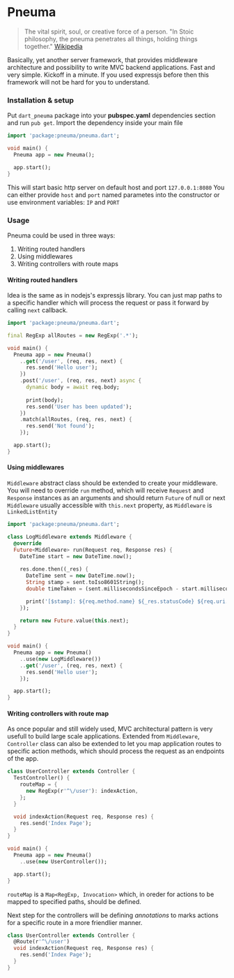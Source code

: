 # Pneuma 
> The vital spirit, soul, or creative force of a person.
> "In Stoic philosophy, the pneuma penetrates all things, holding things together."
> [Wikipedia](https://en.wikipedia.org/wiki/Pneuma)

Basically, yet another server framework, that provides middleware architecture and possibility to write MVC backend applications.
Fast and very simple. Kickoff in a minute. If you used expressjs before then this framework will not be hard for you to understand.

### Installation & setup
Put `dart_pneuma` package into your __pubspec.yaml__ dependencies section and run `pub get`.
Import the dependency inside your main file
```dart
import 'package:pneuma/pneuma.dart';

void main() {
  Pneuma app = new Pneuma();

  app.start();
}
```
This will start basic http server on default host and port `127.0.0.1:8080`
You can either provide `host` and `port` named parametes into the constructor or use environment variables: `IP` and `PORT`

### Usage
Pneuma could be used in three ways:
1) Writing routed handlers
2) Using middlewares
3) Writing controllers with route maps 

#### Writing routed handlers
Idea is the same as in nodejs's expressjs library. You can just map paths to a specific handler which will process the request or pass it forward by calling `next` callback.

```dart
import 'package:pneuma/pneuma.dart';

final RegExp allRoutes = new RegExp('.*');

void main() {
  Pneuma app = new Pneuma()
    ..get('/user', (req, res, next) {
      res.send('Hello user');
    })
    .post('/user', (req, res, next) async {
      dynamic body = await req.body;
      
      print(body);
      res.send('User has been updated');
    })
    .match(allRoutes, (req, res, next) {
      res.send('Not found');
    });

  app.start();
}
```

#### Using middlewares
`Middleware` abstract class should be extended to create your middleware. You will need to override `run` method, which will receive `Request` and `Response` instances as an arguments and should return `Future` of null or next `Middleware` usually accessible with `this.next` property, as `Middleware` is `LinkedListEntity`

```dart
import 'package:pneuma/pneuma.dart';

class LogMiddleware extends Middleware {
  @override
  Future<Middleware> run(Request req, Response res) {
    DateTime start = new DateTime.now();
    
    res.done.then((_res) {
      DateTime sent = new DateTime.now();
      String stamp = sent.toIso8601String();
      double timeTaken = (sent.millisecondsSinceEpoch - start.millisecondsSinceEpoch) / 1000;

      print('[$stamp]: ${req.method.name} ${_res.statusCode} ${req.uri.toString()} took ${timeTaken} sec.');
    });

    return new Future.value(this.next);
  }
}

void main() {
  Pneuma app = new Pneuma()
    ..use(new LogMiddleware())
    ..get('/user', (req, res, next) {
      res.send('Hello user');
    });

  app.start();
}
```

#### Writing controllers with route map
As once popular and still widely used, MVC architectural pattern is very usefull to build large scale applications.
Extended from `Middleware`, `Controller` class can also be extended to let you map application routes to specific action methods, which should process the request as an endpoints of the app.

```dart
class UserController extends Controller {
  TestController() {
    routeMap = {
      new RegExp(r'^\/user'): indexAction,
    };
  }

  void indexAction(Request req, Response res) {
    res.send('Index Page');
  }
}

void main() {
  Pneuma app = new Pneuma()
    ..use(new UserController());

  app.start();
}
```

`routeMap` is a `Map<RegExp, Invocation>` which, in oreder for actions to be mapped to specified paths, should be defined.

Next step for the controllers will be defining _annotations_ to marks actions for a specific route in a more friendlier manner.

```dart
class UserController extends Controller {
  @Route(r'^\/user')
  void indexAction(Request req, Response res) {
    res.send('Index Page');
  }
}
```
